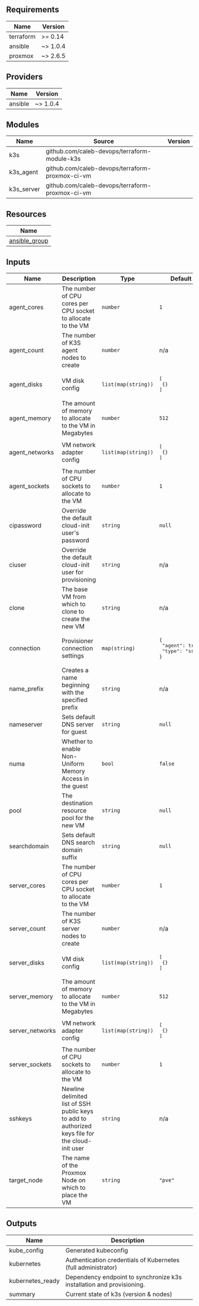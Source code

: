 <!-- BEGINNING OF PRE-COMMIT-TERRAFORM DOCS HOOK -->
## Requirements

| Name | Version |
|------|---------|
| terraform | >= 0.14 |
| ansible | ~> 1.0.4 |
| proxmox | ~> 2.6.5 |

## Providers

| Name | Version |
|------|---------|
| ansible | ~> 1.0.4 |

## Modules

| Name | Source | Version |
|------|--------|---------|
| k3s | github.com/caleb-devops/terraform-module-k3s |  |
| k3s_agent | github.com/caleb-devops/terraform-proxmox-ci-vm |  |
| k3s_server | github.com/caleb-devops/terraform-proxmox-ci-vm |  |

## Resources

| Name |
|------|
| [ansible_group](https://registry.terraform.io/providers/nbering/ansible/latest/docs/resources/group) |

## Inputs

| Name | Description | Type | Default | Required |
|------|-------------|------|---------|:--------:|
| agent\_cores | The number of CPU cores per CPU socket to allocate to the VM | `number` | `1` | no |
| agent\_count | The number of K3S agent nodes to create | `number` | n/a | yes |
| agent\_disks | VM disk config | `list(map(string))` | <pre>[<br>  {}<br>]</pre> | no |
| agent\_memory | The amount of memory to allocate to the VM in Megabytes | `number` | `512` | no |
| agent\_networks | VM network adapter config | `list(map(string))` | <pre>[<br>  {}<br>]</pre> | no |
| agent\_sockets | The number of CPU sockets to allocate to the VM | `number` | `1` | no |
| cipassword | Override the default cloud-init user's password | `string` | `null` | no |
| ciuser | Override the default cloud-init user for provisioning | `string` | n/a | yes |
| clone | The base VM from which to clone to create the new VM | `string` | n/a | yes |
| connection | Provisioner connection settings | `map(string)` | <pre>{<br>  "agent": true,<br>  "type": "ssh"<br>}</pre> | no |
| name\_prefix | Creates a name beginning with the specified prefix | `string` | n/a | yes |
| nameserver | Sets default DNS server for guest | `string` | `null` | no |
| numa | Whether to enable Non-Uniform Memory Access in the guest | `bool` | `false` | no |
| pool | The destination resource pool for the new VM | `string` | `null` | no |
| searchdomain | Sets default DNS search domain suffix | `string` | `null` | no |
| server\_cores | The number of CPU cores per CPU socket to allocate to the VM | `number` | `1` | no |
| server\_count | The number of K3S server nodes to create | `number` | n/a | yes |
| server\_disks | VM disk config | `list(map(string))` | <pre>[<br>  {}<br>]</pre> | no |
| server\_memory | The amount of memory to allocate to the VM in Megabytes | `number` | `512` | no |
| server\_networks | VM network adapter config | `list(map(string))` | <pre>[<br>  {}<br>]</pre> | no |
| server\_sockets | The number of CPU sockets to allocate to the VM | `number` | `1` | no |
| sshkeys | Newline delimited list of SSH public keys to add to authorized keys file for the cloud-init user | `string` | n/a | yes |
| target\_node | The name of the Proxmox Node on which to place the VM | `string` | `"pve"` | no |

## Outputs

| Name | Description |
|------|-------------|
| kube\_config | Generated kubeconfig |
| kubernetes | Authentication credentials of Kubernetes (full administrator) |
| kubernetes\_ready | Dependency endpoint to synchronize k3s installation and provisioning. |
| summary | Current state of k3s (version & nodes) |
<!-- END OF PRE-COMMIT-TERRAFORM DOCS HOOK -->